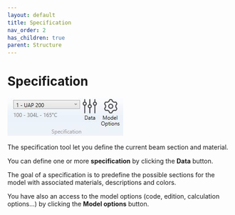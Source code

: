 ```yaml
---
layout: default
title: Specification
nav_order: 2
has_children: true
parent: Structure
---
```


# Specification

![Image](../../Images/Structure3.jpg)

The specification tool let you define the current beam section and material.

You can define one or more **specification** by clicking the **Data** button.

The goal of a specification is to predefine the possible sections for the model with associated materials, descriptions and colors.

You have also an access to the model options (code, edition, calculation options...) by clicking the **Model options** button.